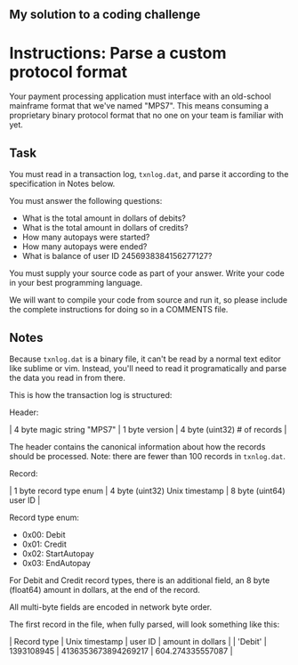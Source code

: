 ## My solution to a coding challenge

# Instructions:  Parse a custom protocol format

Your payment processing application must interface with an old-school mainframe format that we've named "MPS7".
This means consuming a proprietary binary protocol format that no one on your team is familiar with yet.

## Task

You must read in a transaction log, `txnlog.dat`, and parse it according to the
specification in Notes below.

You must answer the following questions:

* What is the total amount in dollars of debits?
* What is the total amount in dollars of credits?
* How many autopays were started?
* How many autopays were ended?
* What is balance of user ID 2456938384156277127?

You must supply your source code as part of your answer. Write your code in your
best programming language.

We will want to compile your code from source and run it, so please include the
complete instructions for doing so in a COMMENTS file.

## Notes

Because `txnlog.dat` is a binary file, it can't be read by a normal text editor like sublime or vim.
Instead, you'll need to read it programatically and parse the data you read in from there.

This is how the transaction log is structured:

Header:

| 4 byte magic string "MPS7" | 1 byte version | 4 byte (uint32) # of records |

The header contains the canonical information about how the records should be processed.
Note: there are fewer than 100 records in `txnlog.dat`.

Record:

| 1 byte record type enum | 4 byte (uint32) Unix timestamp | 8 byte (uint64) user ID |

Record type enum:

* 0x00: Debit
* 0x01: Credit
* 0x02: StartAutopay
* 0x03: EndAutopay

For Debit and Credit record types, there is an additional field, an 8 byte
(float64) amount in dollars, at the end of the record.

All multi-byte fields are encoded in network byte order.

The first record in the file, when fully parsed, will look something like this:

| Record type | Unix timestamp | user ID             | amount in dollars |
| 'Debit'     | 1393108945     | 4136353673894269217 | 604.274335557087  |
